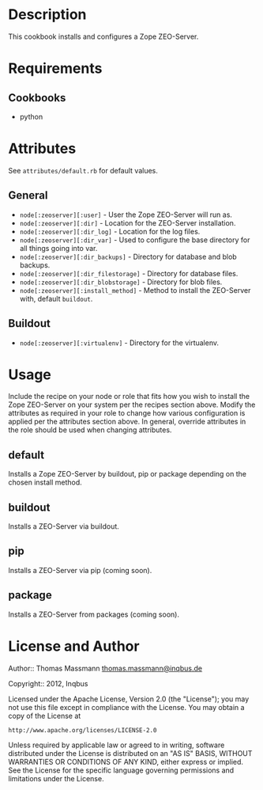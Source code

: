 Description
===========

This cookbook installs and configures a Zope ZEO-Server.

Requirements
============

Cookbooks
---------

- python


Attributes
==========

See `attributes/default.rb` for default values.

General
-------

* `node[:zeoserver][:user]` - User the Zope ZEO-Server will run as.
* `node[:zeoserver][:dir]` - Location for the ZEO-Server installation.
* `node[:zeoserver][:dir_log]` - Location for the log files.
* `node[:zeoserver][:dir_var]` - Used to configure the base directory for all things going into var.
* `node[:zeoserver][:dir_backups]` - Directory for database and blob backups.
* `node[:zeoserver][:dir_filestorage]` - Directory for database files.
* `node[:zeoserver][:dir_blobstorage]` - Directory for blob files.
* `node[:zeoserver][:install_method]` - Method to install the ZEO-Server with, default `buildout`.

Buildout
--------

* `node[:zeoserver][:virtualenv]` - Directory for the virtualenv.


Usage
=====

Include the recipe on your node or role that fits how you wish to install the Zope ZEO-Server on your system per the recipes section above. Modify the attributes as required in your role to change how various configuration is applied per the attributes section above. In general, override attributes in the role should be used when changing attributes.

default
-------

Installs a Zope ZEO-Server by buildout, pip or package depending on the chosen install method.

buildout
--------

Installs a ZEO-Server via buildout.

pip
---

Installs a ZEO-Server via pip (coming soon).

package
-------

Installs a ZEO-Server from packages (coming soon).


License and Author
==================

Author:: Thomas Massmann <thomas.massmann@inqbus.de>

Copyright:: 2012, Inqbus

Licensed under the Apache License, Version 2.0 (the "License");
you may not use this file except in compliance with the License.
You may obtain a copy of the License at

    http://www.apache.org/licenses/LICENSE-2.0

Unless required by applicable law or agreed to in writing, software
distributed under the License is distributed on an "AS IS" BASIS,
WITHOUT WARRANTIES OR CONDITIONS OF ANY KIND, either express or implied.
See the License for the specific language governing permissions and
limitations under the License.
